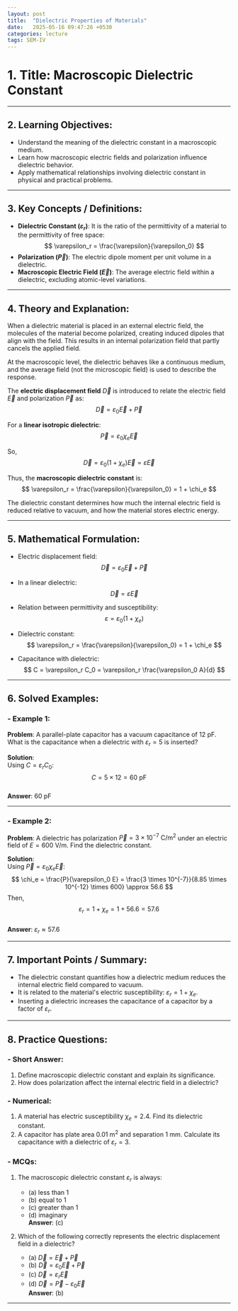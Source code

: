 ```yaml
---
layout: post
title:  "Dielectric Properties of Materials"
date:   2025-05-16 09:47:26 +0530
categories: lecture
tags: SEM-IV
---
```


# 1. **Title**: Macroscopic Dielectric Constant

---

## 2. **Learning Objectives**:
- Understand the meaning of the dielectric constant in a macroscopic medium.
- Learn how macroscopic electric fields and polarization influence dielectric behavior.
- Apply mathematical relationships involving dielectric constant in physical and practical problems.

---

## 3. **Key Concepts / Definitions**:
- **Dielectric Constant ($\varepsilon_r$)**: It is the ratio of the permittivity of a material to the permittivity of free space:  
  $$
  \varepsilon_r = \frac{\varepsilon}{\varepsilon_0}
  $$
- **Polarization ($\vec{P}$)**: The electric dipole moment per unit volume in a dielectric.
- **Macroscopic Electric Field ($\vec{E}$)**: The average electric field within a dielectric, excluding atomic-level variations.

---

## 4. **Theory and Explanation**:

When a dielectric material is placed in an external electric field, the molecules of the material become polarized, creating induced dipoles that align with the field. This results in an internal polarization field that partly cancels the applied field.

At the macroscopic level, the dielectric behaves like a continuous medium, and the average field (not the microscopic field) is used to describe the response.

The **electric displacement field** $\vec{D}$ is introduced to relate the electric field $\vec{E}$ and polarization $\vec{P}$ as:
$$
\vec{D} = \varepsilon_0 \vec{E} + \vec{P}
$$

For a **linear isotropic dielectric**:
$$
\vec{P} = \varepsilon_0 \chi_e \vec{E}
$$

So,
$$
\vec{D} = \varepsilon_0 (1 + \chi_e) \vec{E} = \varepsilon \vec{E}
$$

Thus, the **macroscopic dielectric constant** is:
$$
\varepsilon_r = \frac{\varepsilon}{\varepsilon_0} = 1 + \chi_e
$$

The dielectric constant determines how much the internal electric field is reduced relative to vacuum, and how the material stores electric energy.

---

## 5. **Mathematical Formulation**:

- Electric displacement field:
  $$
  \vec{D} = \varepsilon_0 \vec{E} + \vec{P}
  $$

- In a linear dielectric:
  $$
  \vec{D} = \varepsilon \vec{E}
  $$

- Relation between permittivity and susceptibility:
  $$
  \varepsilon = \varepsilon_0 (1 + \chi_e)
  $$

- Dielectric constant:
  $$
  \varepsilon_r = \frac{\varepsilon}{\varepsilon_0} = 1 + \chi_e
  $$

- Capacitance with dielectric:
  $$
  C = \varepsilon_r C_0 = \varepsilon_r \frac{\varepsilon_0 A}{d}
  $$

---

## 6. **Solved Examples**:

### - **Example 1**:  
**Problem**: A parallel-plate capacitor has a vacuum capacitance of 12 pF. What is the capacitance when a dielectric with $\varepsilon_r = 5$ is inserted?  

**Solution**:  
Using $C = \varepsilon_r C_0$:
$$
C = 5 \times 12 = 60 \ \text{pF}
$$  
**Answer**: 60 pF

---

### - **Example 2**:  
**Problem**: A dielectric has polarization $\vec{P} = 3 \times 10^{-7} \ \text{C/m}^2$ under an electric field of $E = 600 \ \text{V/m}$. Find the dielectric constant.

**Solution**:  
Using $\vec{P} = \varepsilon_0 \chi_e \vec{E}$:
$$
\chi_e = \frac{P}{\varepsilon_0 E} = \frac{3 \times 10^{-7}}{8.85 \times 10^{-12} \times 600} \approx 56.6
$$
Then,
$$
\varepsilon_r = 1 + \chi_e = 1 + 56.6 = 57.6
$$  
**Answer**: $\varepsilon_r \approx 57.6$

---

## 7. **Important Points / Summary**:
- The dielectric constant quantifies how a dielectric medium reduces the internal electric field compared to vacuum.
- It is related to the material's electric susceptibility: $\varepsilon_r = 1 + \chi_e$.
- Inserting a dielectric increases the capacitance of a capacitor by a factor of $\varepsilon_r$.

---

## 8. **Practice Questions**:

### - Short Answer:
1. Define macroscopic dielectric constant and explain its significance.
2. How does polarization affect the internal electric field in a dielectric?

### - Numerical:
1. A material has electric susceptibility $\chi_e = 2.4$. Find its dielectric constant.
2. A capacitor has plate area $0.01 \ \text{m}^2$ and separation $1 \ \text{mm}$. Calculate its capacitance with a dielectric of $\varepsilon_r = 3$.

### - MCQs:
1. The macroscopic dielectric constant $\varepsilon_r$ is always:
   - (a) less than 1  
   - (b) equal to 1  
   - (c) greater than 1  
   - (d) imaginary  
   **Answer**: (c)

2. Which of the following correctly represents the electric displacement field in a dielectric?
   - (a) $\vec{D} = \vec{E} + \vec{P}$  
   - (b) $\vec{D} = \varepsilon_0 \vec{E} + \vec{P}$  
   - (c) $\vec{D} = \varepsilon_r \vec{E}$  
   - (d) $\vec{D} = \vec{P} - \varepsilon_0 \vec{E}$  
   **Answer**: (b)

---